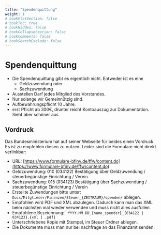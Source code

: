 ```yaml
---
title: "Spendenquittung"
weight: 1
# bookFlatSection: false
# bookToc: true
# bookHidden: false
# bookCollapseSection: false
# bookComments: false
# bookSearchExclude: false
---
```


# Spendenquittung

- Die Spendenquittung gibt es eigentlich nicht. Entweder ist es eine
  - Geldzuwendung oder
  - Sachzuwendung
- Ausstellen Darf jedes Mitglied des Vorstandes.
- Nur solange wir Gemeinnützig sind.
- Aufbewahrungspflicht 10 Jahre.
- erst Pflicht ab 300€, drunter reicht Kontoauszug zur Dokumentation. Sieht aber schöner aus.

## Vordruck

Das Bundesministerium hat auf seiner Webseite für beides einen Vordruck. Es ist zu empfehlen diesen zu nutzen. Leider sind die Formulare nicht direkt verlinkbar:
-  URL: [https://www.formulare-bfinv.de/ffw/content.do](https://www.formulare-bfinv.de/ffw/content.do)
- Geldzuwendung: 010 (034122) Bestätigung über Geldzuwendung / steuerbegünstige Einrichtung / Verein
- Sachzuwendung: 015 (034123) Bestätigung über Sachzuwendung / steuerbegünstige Einrichtung / Verein
- Erstellte Zuwendungen bitte unter: `Docs/Mitglieder/Finanzen/Steuer_{ZEITRAUM}/spenden/` ablegen.
- Empfohlen wird PDF und XML abzulegen. Dadurch kann man das XML beim nächsten mal wieder verwenden und muss nicht alles ausfüllen.
- Empfohlene Bezeichnung: ` YYYY.MM.DD_{name_spender}_{034122 | 034123}.{xml | .pdf}`
- Unterschriebene Kopie mit Stempel, im Steuer Ordner ablegen.
- Die Dokumente muss man nur bei nachfrage an das Finanzamt senden.
